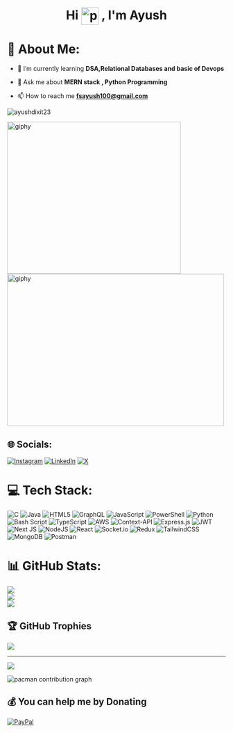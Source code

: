 <h1 align="center">
  Hi <img src="https://github.com/user-attachments/assets/ec3388b2-baad-414c-ba08-78ddf1d87656" alt="pika" width="40" style="vertical-align: middle;" /> , I'm Ayush
</h1>

# 💫 About Me:

- 🌱 I’m currently learning **DSA,Relational Databases and basic of Devops**

- 💬 Ask me about **MERN stack , Python Programming**

- 📫 How to reach me **fsayush100@gmail.com**

<p align="left"> <img src="https://komarev.com/ghpvc/?username=ayushdixit23&label=Profile%20views&color=0e75b6&style=flat" alt="ayushdixit23" /> </p>

<p align="left">
  <img src="https://github.com/user-attachments/assets/99216cd4-daca-44c3-8561-2da49f12f89d" width="400" height="350" alt="giphy" />
  <img src="https://github.com/user-attachments/assets/8b94e7b2-c9c8-42ba-8a67-57d73ce5beb1" width="500" height="350" alt="giphy" />
</p>

## 🌐 Socials:
[![Instagram](https://img.shields.io/badge/Instagram-%23E4405F.svg?logo=Instagram&logoColor=white)](https://instagram.com/ayush_dixit_dev) [![LinkedIn](https://img.shields.io/badge/LinkedIn-%230077B5.svg?logo=linkedin&logoColor=white)](https://linkedin.com/in/ayushdixitdev) [![X](https://img.shields.io/badge/X-black.svg?logo=X&logoColor=white)](https://x.com/ayushdixitdev) 


# 💻 Tech Stack:
![C](https://img.shields.io/badge/c-%2300599C.svg?style=for-the-badge&logo=c&logoColor=white) ![Java](https://img.shields.io/badge/java-%23ED8B00.svg?style=for-the-badge&logo=openjdk&logoColor=white) ![HTML5](https://img.shields.io/badge/html5-%23E34F26.svg?style=for-the-badge&logo=html5&logoColor=white) ![GraphQL](https://img.shields.io/badge/-GraphQL-E10098?style=for-the-badge&logo=graphql&logoColor=white) ![JavaScript](https://img.shields.io/badge/javascript-%23323330.svg?style=for-the-badge&logo=javascript&logoColor=%23F7DF1E) ![PowerShell](https://img.shields.io/badge/PowerShell-%235391FE.svg?style=for-the-badge&logo=powershell&logoColor=white) ![Python](https://img.shields.io/badge/python-3670A0?style=for-the-badge&logo=python&logoColor=ffdd54) ![Bash Script](https://img.shields.io/badge/bash_script-%23121011.svg?style=for-the-badge&logo=gnu-bash&logoColor=white) ![TypeScript](https://img.shields.io/badge/typescript-%23007ACC.svg?style=for-the-badge&logo=typescript&logoColor=white) ![AWS](https://img.shields.io/badge/AWS-%23FF9900.svg?style=for-the-badge&logo=amazon-aws&logoColor=white) ![Context-API](https://img.shields.io/badge/Context--Api-000000?style=for-the-badge&logo=react) ![Express.js](https://img.shields.io/badge/express.js-%23404d59.svg?style=for-the-badge&logo=express&logoColor=%2361DAFB) ![JWT](https://img.shields.io/badge/JWT-black?style=for-the-badge&logo=JSON%20web%20tokens) ![Next JS](https://img.shields.io/badge/Next-black?style=for-the-badge&logo=next.js&logoColor=white) ![NodeJS](https://img.shields.io/badge/node.js-6DA55F?style=for-the-badge&logo=node.js&logoColor=white) ![React](https://img.shields.io/badge/react-%2320232a.svg?style=for-the-badge&logo=react&logoColor=%2361DAFB) ![Socket.io](https://img.shields.io/badge/Socket.io-black?style=for-the-badge&logo=socket.io&badgeColor=010101) ![Redux](https://img.shields.io/badge/redux-%23593d88.svg?style=for-the-badge&logo=redux&logoColor=white) ![TailwindCSS](https://img.shields.io/badge/tailwindcss-%2338B2AC.svg?style=for-the-badge&logo=tailwind-css&logoColor=white) ![MongoDB](https://img.shields.io/badge/MongoDB-%234ea94b.svg?style=for-the-badge&logo=mongodb&logoColor=white) ![Postman](https://img.shields.io/badge/Postman-FF6C37?style=for-the-badge&logo=postman&logoColor=white)
# 📊 GitHub Stats:
![](https://github-readme-stats.vercel.app/api?username=ayushdixit23&theme=default&hide_border=false&include_all_commits=false&count_private=false)<br/>
![](https://github-readme-streak-stats.herokuapp.com/?user=ayushdixit23&theme=default&hide_border=false)<br/>
![](https://github-readme-stats.vercel.app/api/top-langs/?username=ayushdixit23&theme=default&hide_border=false&include_all_commits=false&count_private=false&layout=compact)

## 🏆 GitHub Trophies
![](https://github-profile-trophy.vercel.app/?username=ayushdixit23&theme=radical&no-frame=false&no-bg=true&margin-w=4)

---
[![](https://visitcount.itsvg.in/api?id=ayushdixit23&icon=0&color=0)](https://visitcount.itsvg.in)

<picture>
  <source media="(prefers-color-scheme: dark)" srcset="https://raw.githubusercontent.com/ayushdixit23/ayushdixit23/output/pacman-contribution-graph-dark.svg">
  <source media="(prefers-color-scheme: light)" srcset="https://raw.githubusercontent.com/ayushdixit23/ayushdixit23/output/pacman-contribution-graph.svg">
  <img alt="pacman contribution graph" src="https://raw.githubusercontent.com/ayushdixit23/ayushdixit23/output/pacman-contribution-graph.svg">
</picture>

###

  ## 💰 You can help me by Donating
  [![PayPal](https://img.shields.io/badge/PayPal-00457C?style=for-the-badge&logo=paypal&logoColor=white)](https://paypal.me/ayushdixit23) 

  
<!-- Proudly created with GPRM ( https://gprm.itsvg.in ) -->
